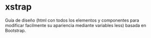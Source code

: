 # xstrap
Guía de diseño (html con todos los elementos y componentes para modificar facilmente su apariencia mediante variables less) basada en Bootstrap.
